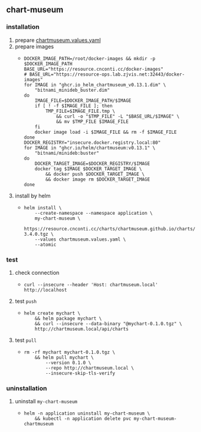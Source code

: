 ## chart-museum

### installation
1. prepare [chartmuseum.values.yaml](resources/chartmuseum.values.yaml.md)
2. prepare images 
    * ```shell
      DOCKER_IMAGE_PATH=/root/docker-images && mkdir -p $DOCKER_IMAGE_PATH
      BASE_URL="https://resource.cnconti.cc/docker-images"
      # BASE_URL="https://resource-ops.lab.zjvis.net:32443/docker-images"
      for IMAGE in "ghcr.io_helm_chartmuseum_v0.13.1.dim" \
          "bitnami_minideb_buster.dim"
      do
          IMAGE_FILE=$DOCKER_IMAGE_PATH/$IMAGE
          if [ ! -f $IMAGE_FILE ]; then
              TMP_FILE=$IMAGE_FILE.tmp \
                  && curl -o "$TMP_FILE" -L "$BASE_URL/$IMAGE" \
                  && mv $TMP_FILE $IMAGE_FILE
          fi
          docker image load -i $IMAGE_FILE && rm -f $IMAGE_FILE
      done
      DOCKER_REGISTRY="insecure.docker.registry.local:80"
      for IMAGE in "ghcr.io/helm/chartmuseum:v0.13.1" \
          "bitnami/minideb:buster"
      do
          DOCKER_TARGET_IMAGE=$DOCKER_REGISTRY/$IMAGE
          docker tag $IMAGE $DOCKER_TARGET_IMAGE \
              && docker push $DOCKER_TARGET_IMAGE \
              && docker image rm $DOCKER_TARGET_IMAGE
      done
      ```
3. install by helm 
    * ```shell
      helm install \
          --create-namespace --namespace application \
          my-chart-museum \
          https://resource.cnconti.cc/charts/chartmuseum.github.io/charts/chartmuseum-3.4.0.tgz \
          --values chartmuseum.values.yaml \
          --atomic
      ```
      
### test
1. check connection
    * ```shell
      curl --insecure --header 'Host: chartmuseum.local' http://localhost
      ```
2. test `push`
    * ```shell
      helm create mychart \
          && helm package mychart \
          && curl --insecure --data-binary "@mychart-0.1.0.tgz" \
          http://chartmuseum.local/api/charts
      ```
3. test `pull`
    * ```shell
      rm -rf mychart mychart-0.1.0.tgz \
          && helm pull mychart \
              --version 0.1.0 \
              --repo http://chartmuseum.local \
              --insecure-skip-tls-verify
      ```

### uninstallation
1. uninstall `my-chart-museum`
    * ```shell
      helm -n application uninstall my-chart-museum \
          && kubectl -n application delete pvc my-chart-museum-chartmuseum
      ```
